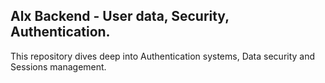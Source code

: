 ## Alx Backend - User data, Security, Authentication.

This repository dives deep into Authentication systems, Data security and Sessions management.



